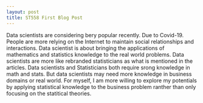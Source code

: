 ```yaml
---
layout: post
title: ST558 First Blog Post 
---
```

Data scientists are considering bery popular recently. Due to Covid-19. People are more relying on the Internet to maintain social relationships and interactions. Data scientist is about bringing the applications of mathematics and statistics knowledge to the real world problems. Data scientists are more like rebranded statisticians as what is mentioned in the articles. 
Data scientists and Statisticians both require srong knowledge in math and stats. But data scientists may need more knowledge in business domains or real world. 
For myself, I am more willing to explore my potentials by applying statistical knowledge to the business problem ranther than only focusing on the statitical theories. 
